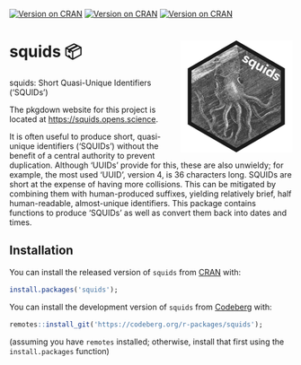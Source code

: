 
<!-- badges: start -->

[![Version on
CRAN](https://www.r-pkg.org/badges/version/squids?color=brightgreen)](https://cran.r-project.org/package=squids)
[![Version on
CRAN](https://cranlogs.r-pkg.org/badges/last-month/squids?color=brightgreen)](https://cran.r-project.org/package=squids)
[![Version on
CRAN](https://cranlogs.r-pkg.org/badges/grand-total/squids?color=brightgreen)](https://cran.r-project.org/package=squids)
<!-- badges: end -->

# <img src='man/figures/squids-hex-logo.png' style="float:right;width:200px" /> squids 📦

squids: Short Quasi-Unique Identifiers (‘SQUIDs’)

The pkgdown website for this project is located at
<https://squids.opens.science>.

<!--------------------------------------------->

<!-- Start of a custom bit for every package -->

<!--------------------------------------------->

It is often useful to produce short, quasi-unique identifiers (‘SQUIDs’)
without the benefit of a central authority to prevent duplication.
Although ‘UUIDs’ provide for this, these are also unwieldy; for example,
the most used ‘UUID’, version 4, is 36 characters long. SQUIDs are short
at the expense of having more collisions. This can be mitigated by
combining them with human-produced suffixes, yielding relatively brief,
half human-readable, almost-unique identifiers. This package contains
functions to produce ‘SQUIDs’ as well as convert them back into dates
and times.

<!--------------------------------------------->

<!--  End of a custom bit for every package  -->

<!--------------------------------------------->

## Installation

You can install the released version of `squids` from
[CRAN](https://CRAN.R-project.org) with:

``` r
install.packages('squids');
```

You can install the development version of `squids` from
[Codeberg](https://codeberg.org/) with:

``` r
remotes::install_git('https://codeberg.org/r-packages/squids');
```

(assuming you have `remotes` installed; otherwise, install that first
using the `install.packages` function)
